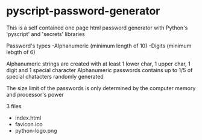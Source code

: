 # pyscript-password-generator
This is a self contained one page html password generator with Python's 'pyscript' and 'secrets' libraries

Password's types 
-Alphanumeric  (minimum length of 10)
-Digits (minimum lebgth of 6)

Alphanumeric strings are created with at least 1 lower char, 1 upper char, 1 digit and 1 special character
Alphanumeric passwords contains up to 1/5 of special chatacters randomly generated

The size limit of the passwords is only determined by the computer memory and processor's power

3 files
- index.html
- favicon.ico
- python-logo.png
